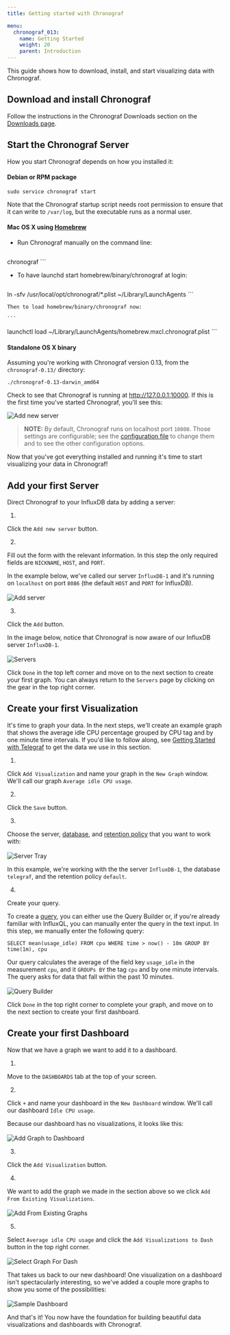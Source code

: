 ```yaml
---
title: Getting started with Chronograf

menu:
  chronograf_013:
    name: Getting Started
    weight: 20
    parent: Introduction
---
```


This guide shows how to download, install, and start visualizing data with Chronograf.

## Download and install Chronograf
Follow the instructions in the Chronograf Downloads section on the [Downloads page](https://influxdata.com/downloads/#chronograf).

## Start the Chronograf Server
How you start Chronograf depends on how you installed it:

#### Debian or RPM package
```
sudo service chronograf start
```
Note that the Chronograf startup script needs root permission to ensure that it can write to `/var/log`, but the executable runs as a normal user.

#### Mac OS X using [Homebrew](http://brew.sh/)
* Run Chronograf manually on the command line:

    ```
chronograf
    ```

* To have launchd start homebrew/binary/chronograf at login:

    ```
ln -sfv /usr/local/opt/chronograf/*.plist ~/Library/LaunchAgents
    ```

    Then to load homebrew/binary/chronograf now:

    ```
launchctl load ~/Library/LaunchAgents/homebrew.mxcl.chronograf.plist
    ```

#### Standalone OS X binary
Assuming you're working with Chronograf version 0.13, from the `chronograf-0.13/` directory:
```
./chronograf-0.13-darwin_amd64
```

Check to see that Chronograf is running at http://127.0.0.1:10000.
If this is the first time you've started Chronograf, you'll see this:

![Add new server](/img/chronograf/v0.11/add-new-server.png)

> **NOTE:** By default, Chronograf runs on localhost port `10000`.
Those settings are configurable; see the [configuration file](/chronograf/v0.13/administration/configuration/) to change them and to see the other configuration options.

Now that you've got everything installed and running it's time to start visualizing your data in Chronograf!

## Add your first Server
Direct Chronograf to your InfluxDB data by adding a server:

1.
Click the `Add new server` button.

2.
Fill out the form with the relevant information.
In this step the only required fields are `NICKNAME`, `HOST`, and `PORT`.

In the example below, we've called our server `InfluxDB-1` and it's running on `localhost` on port `8086` (the default `HOST` and `PORT` for InfluxDB).
<br>
<br>
![Add server](/img/chronograf/v0.11/add-server.png)

3.
Click the `Add` button.

In the image below, notice that Chronograf is now aware of our InfluxDB server `InfluxDB-1`.
<br>
<br>
![Servers](/img/chronograf/v0.11/servers.png)

Click `Done` in the top left corner and move on to the next section to create your first graph.
You can always return to the `Servers` page by clicking on the gear in the top right corner.

## Create your first Visualization
It's time to graph your data.
In the next steps, we'll create an example graph that shows the average idle CPU percentage grouped by CPU tag and by one minute time intervals.
If you'd like to follow along, see [Getting Started with Telegraf](https://docs.influxdata.com/telegraf/v0.13/introduction/getting-started-telegraf/) to get the data we use in this section.

1.
Click `Add Visualization` and name your graph in the `New Graph` window.
We'll call our graph `Average idle CPU usage`.

2.
Click the `Save` button.

3.
Choose the server, [database](/influxdb/v0.13/concepts/glossary/#database), and [retention policy](/influxdb/v0.13/concepts/glossary/#retention-policy-rp) that you want to work with:
<br>
<br>
![Server Tray](/img/chronograf/v0.11/server-tray.png)

In this example, we're working with the the server `InfluxDB-1`, the database `telegraf`, and the retention policy `default`.

4.
Create your query.

To create a [query](/influxdb/v0.13/concepts/glossary/#query), you can either use the Query Builder or, if you're already familiar with InfluxQL, you can manually enter the query in the text input.
In this step, we manually enter the following query:

```
SELECT mean(usage_idle) FROM cpu WHERE time > now() - 10m GROUP BY time(1m), cpu
```

Our query calculates the average of the field key `usage_idle` in the measurement `cpu`, and it `GROUPs BY` the tag `cpu` and by one minute intervals. The query asks for data that fall within the past 10 minutes.
<br>
<br>
    ![Query Builder](/img/chronograf/v0.11/query-builder.png)

Click `Done` in the top right corner to complete your graph, and move on to the next section to create your first dashboard.

## Create your first Dashboard
Now that we have a graph we want to add it to a dashboard.

1.
Move to the `DASHBOARDS` tab at the top of your screen.

2.
Click `+` and name your dashboard in the `New Dashboard` window.
We'll call our dashboard `Idle CPU usage`.

Because our dashboard has no visualizations, it looks like this:
<br>
<br>
![Add Graph to Dashboard](/img/chronograf/v0.11/add-graph-to-dash.png)

3.
Click the `Add Visualization` button.

4.
We want to add the graph we made in the section above so we click `Add From Existing Visualizations`.
<br>
<br>
![Add From Existing Graphs](/img/chronograf/v0.11/add-from-existing-graphs.png)

5.
Select `Average idle CPU usage` and click the `Add Visualizations to Dash` button in the top right corner.
<br>
<br>
![Select Graph For Dash](/img/chronograf/v0.13/select-graph-for-dash.png)

That takes us back to our new dashboard!
One visualization on a dashboard isn't spectacularly interesting, so we've added a couple more graphs to show you some of the possibilities:
<br>
<br>
![Sample Dashboard](/img/chronograf/v0.11/sample-dashboard.png)

And that's it!
You now have the foundation for building beautiful data visualizations and dashboards with Chronograf.
